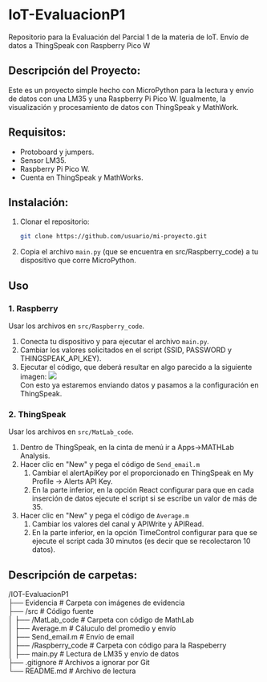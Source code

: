 # IoT-EvaluacionP1
Repositorio para la Evaluación del Parcial 1 de la materia de IoT. Envío de datos a ThingSpeak con Raspberry Pico W

## Descripción del Proyecto:
Este es un proyecto simple hecho con MicroPython para la lectura y envío de datos con una LM35 y una Raspberry Pi Pico W. Igualmente, la visualización y procesamiento de datos con ThingSpeak y MathWork.

## Requisitos:
- Protoboard y jumpers.
- Sensor LM35.
- Raspberry Pi Pico W.
- Cuenta en ThingSpeak y MathWorks.

## Instalación:
1. Clonar el repositorio:
   ```bash
   git clone https://github.com/usuario/mi-proyecto.git
   ```  
2. Copia el archivo `main.py` (que se encuentra en src/Raspberry_code) a tu dispositivo que corre MicroPython.

## Uso
### 1. Raspberry
  Usar los archivos en `src/Raspberry_code`.
  1. Conecta tu dispositivo y para ejecutar el archivo `main.py`.
  2. Cambiar los valores solicitados en el script (SSID, PASSWORD y THINGSPEAK_API_KEY).
  3. Ejecutar el código, que deberá resultar en algo parecido a la siguiente imagen:
     <img src="https://raw.githubusercontent.com/BeaRozz/IoT-EvaluacionP1/refs/heads/main/Evidencia/2-C%C3%B3digo%20funcionando.jpg"> <br>
  Con esto ya estaremos enviando datos y pasamos a la configuración en ThingSpeak.
### 2. ThingSpeak
  Usar los archivos en `src/MatLab_code`.
  1. Dentro de ThingSpeak, en la cinta de menú ir a Apps->MATHLab Analysis.
  2. Hacer clic en "New" y pega el código de `Send_email.m`
     1. Cambiar el alertApiKey por el proporcionado en ThingSpeak en My Profile -> Alerts API Key.
     2. En la parte inferior, en la opción React configurar para que en cada inserción de datos ejecute el script si se escribe un valor de más de 35.
  4. Hacer clic en "New" y pega el código de `Average.m`
     1. Cambiar los valores del canal y APIWrite y APIRead.
     2. En la parte inferior, en la opción TimeControl configurar para que se ejecute el script cada 30 minutos (es decir que se recolectaron 10 datos).

## Descripción de carpetas:
/IOT-EvaluacionP1<br>
├── Evidencia             # Carpeta con imágenes de evidencia<br>
├── /src                  # Código fuente<br>
│   ├── /MatLab_code         # Carpeta con código de MathLab<br>
│       ├── Average.m          # Cáluculo del promedio y envío<br>
│       ├── Send_email.m       # Envío de email<br>
│   ├── /Raspberry_code      # Carpeta con código para la Raspeberry<br>
│       ├── main.py            # Lectura de LM35 y envío de datos<br>
├── .gitignore            # Archivos a ignorar por Git<br>
└── README.md             # Archivo de lectura<br>

